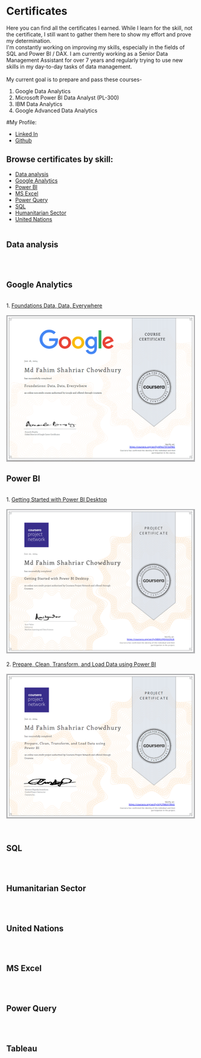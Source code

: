 # Certificates
Here you can find all the certificates I earned. While I learn for the skill, not the certificate, I still want to gather them here to show my effort and prove my determination. <br>
I'm constantly working on improving my skills, especially in the fields of SQL and Power BI / DAX. I am currently working as a Senior Data Management Assistant for over 7 years and regularly trying to use new skills in my day-to-day tasks of data management. <br>
<br>
My current goal is to prepare and pass these courses-
1. Google Data Analytics
2. Microsoft Power BI Data Analyst (PL-300)
3. IBM Data Analytics
4. Google Advanced Data Analytics

#My  Profile:  
* <a href="https://www.linkedin.com/in/fahimvj/"> Linked In </a>
* <a href="https://github.com/fahimvj/certificates"> Github </a>
## Browse certificates by skill:
* [Data analysis](#data-analysis)
* [Google Analytics](#google-analytics)
* [Power BI](#power-bi)
* [MS Excel](#ms-excel)
* [Power Query](#power-query)
* [SQL](#sql)
* [Humanitarian Sector](#humanitarian-sector)
* [United Nations](#united-nations)
<br><br>

## Data analysis
<br><br>
## Google Analytics
<br>
1. <a href="https://coursera.org/share/d4c4496aa4a66ca0c7faf49fda663017">Foundations Data, Data, Everywhere</a><br><br>
<img src="https://raw.githubusercontent.com/fahimvj/certificates/main/Foundations%20Data%2C%20Data%2C%20Everywhere.png" width="500">
<br>

## Power BI
<br>
1. <a href="https://coursera.org/share/daccf81106b86ea20773b72a8fc570c2">Getting Started with Power BI Desktop</a><br><br>
<img src="https://raw.githubusercontent.com/fahimvj/certificates/main/getting%20started%20with%20PBI%20Desktop.png" width="500">
<br>
<br>
2. <a href="https://coursera.org/share/daccf81106b86ea20773b72a8fc570c2">Prepare, Clean, Transform, and Load Data using Power BI</a><br><br>
<img src="https://raw.githubusercontent.com/fahimvj/certificates/main/Prepare%2C%20Clean%2C%20Transform%2C%20and%20Load%20Data%20using.png" width="500">
<br>
<br><br>

## SQL
<br><br>
## Humanitarian Sector
<br><br>
## United Nations
<br><br>
## MS Excel
<br><br>
## Power Query
<br><br>

## Tableau
<br><br>

 

